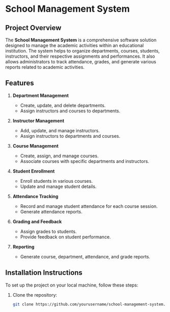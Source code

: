 # School Management System

## Project Overview

The **School Management System** is a comprehensive software solution designed to manage the academic activities within an educational institution. The system helps to organize departments, courses, students, instructors, and their respective assignments and performances. It also allows administrators to track attendance, grades, and generate various reports related to academic activities.

## Features

1. **Department Management**
   - Create, update, and delete departments.
   - Assign instructors and courses to departments.

2. **Instructor Management**
   - Add, update, and manage instructors.
   - Assign instructors to departments and courses.

3. **Course Management**
   - Create, assign, and manage courses.
   - Associate courses with specific departments and instructors.

4. **Student Enrollment**
   - Enroll students in various courses.
   - Update and manage student details.

5. **Attendance Tracking**
   - Record and manage student attendance for each course session.
   - Generate attendance reports.

6. **Grading and Feedback**
   - Assign grades to students.
   - Provide feedback on student performance.

7. **Reporting**
   - Generate course, department, attendance, and grade reports.

## Installation Instructions

To set up the project on your local machine, follow these steps:

1. Clone the repository:
   ```bash
   git clone https://github.com/yourusername/school-management-system.git
